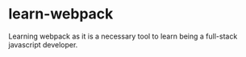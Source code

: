 # learn-webpack

Learning webpack as it is a necessary tool to learn being a full-stack javascript developer.
